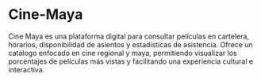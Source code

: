 # Cine-Maya
Cine Maya es una plataforma digital para consultar películas en cartelera, horarios, disponibilidad de asientos y estadísticas de asistencia. Ofrece un catálogo enfocado en cine regional y maya, permitiendo visualizar los porcentajes de películas más vistas y facilitando una experiencia cultural e interactiva.

